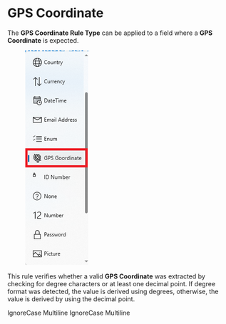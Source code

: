 # GPS Coordinate

The **GPS Coordinate Rule Type** can be applied to a field where a **GPS Coordinate** is expected.

<figure><img src="../assets/image%20%28139%29.png" alt=""><figcaption></figcaption></figure>

This rule verifies whether a valid **GPS Coordinate** was extracted by checking for degree characters or at least one decimal point. If degree format was detected, the value is derived using degrees, otherwise, the value is derived by using the decimal point.

 IgnoreCase Multiline IgnoreCase Multiline
